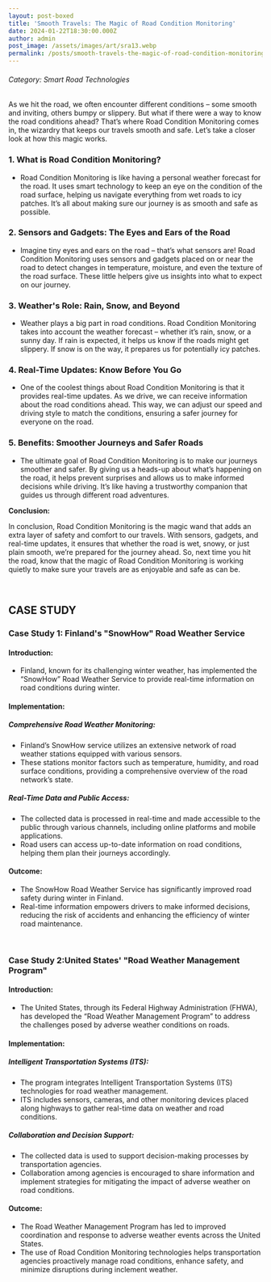```yaml
---
layout: post-boxed
title: 'Smooth Travels: The Magic of Road Condition Monitoring'
date: 2024-01-22T18:30:00.000Z
author: admin
post_image: /assets/images/art/sra13.webp
permalink: /posts/smooth-travels-the-magic-of-road-condition-monitoring
---
```


###### Category: Smart Road Technologies

As we hit the road, we often encounter different conditions – some smooth and inviting, others bumpy or slippery. But what if there were a way to know the road conditions ahead? That’s where Road Condition Monitoring comes in, the wizardry that keeps our travels smooth and safe. Let’s take a closer look at how this magic works.

### 1. What is Road Condition Monitoring?

* Road Condition Monitoring is like having a personal weather forecast for the road. It uses smart technology to keep an eye on the condition of the road surface, helping us navigate everything from wet roads to icy patches. It’s all about making sure our journey is as smooth and safe as possible.

### 2. Sensors and Gadgets: The Eyes and Ears of the Road

* Imagine tiny eyes and ears on the road – that’s what sensors are! Road Condition Monitoring uses sensors and gadgets placed on or near the road to detect changes in temperature, moisture, and even the texture of the road surface. These little helpers give us insights into what to expect on our journey.

### 3. Weather's Role: Rain, Snow, and Beyond

* Weather plays a big part in road conditions. Road Condition Monitoring takes into account the weather forecast – whether it’s rain, snow, or a sunny day. If rain is expected, it helps us know if the roads might get slippery. If snow is on the way, it prepares us for potentially icy patches.

### 4. Real-Time Updates: Know Before You Go

* One of the coolest things about Road Condition Monitoring is that it provides real-time updates. As we drive, we can receive information about the road conditions ahead. This way, we can adjust our speed and driving style to match the conditions, ensuring a safer journey for everyone on the road.

### 5. Benefits: Smoother Journeys and Safer Roads

* The ultimate goal of Road Condition Monitoring is to make our journeys smoother and safer. By giving us a heads-up about what’s happening on the road, it helps prevent surprises and allows us to make informed decisions while driving. It’s like having a trustworthy companion that guides us through different road adventures.

<b>Conclusion:</b>

<p>

In conclusion, Road Condition Monitoring is the magic wand that adds an extra layer of safety and comfort to our travels. With sensors, gadgets, and real-time updates, it ensures that whether the road is wet, snowy, or just plain smooth, we’re prepared for the journey ahead. So, next time you hit the road, know that the magic of Road Condition Monitoring is working quietly to make sure your travels are as enjoyable and safe as can be.

</p>
<br>

## CASE STUDY

### Case Study 1: Finland's "SnowHow" Road Weather Service

#### Introduction:

* Finland, known for its challenging winter weather, has implemented the “SnowHow” Road Weather Service to provide real-time information on road conditions during winter.

#### Implementation:

##### Comprehensive Road Weather Monitoring:

* Finland’s SnowHow service utilizes an extensive network of road weather stations equipped with various sensors.
* These stations monitor factors such as temperature, humidity, and road surface conditions, providing a comprehensive overview of the road network’s state.

##### Real-Time Data and Public Access:

* The collected data is processed in real-time and made accessible to the public through various channels, including online platforms and mobile applications.
* Road users can access up-to-date information on road conditions, helping them plan their journeys accordingly.

#### Outcome:

* The SnowHow Road Weather Service has significantly improved road safety during winter in Finland.
* Real-time information empowers drivers to make informed decisions, reducing the risk of accidents and enhancing the efficiency of winter road maintenance.

<br>

### Case Study 2:United States' "Road Weather Management Program"

#### Introduction:

* The United States, through its Federal Highway Administration (FHWA), has developed the “Road Weather Management Program” to address the challenges posed by adverse weather conditions on roads.

#### Implementation:

##### Intelligent Transportation Systems (ITS):

* The program integrates Intelligent Transportation Systems (ITS) technologies for road weather management.
* ITS includes sensors, cameras, and other monitoring devices placed along highways to gather real-time data on weather and road conditions.

##### Collaboration and Decision Support:

* The collected data is used to support decision-making processes by transportation agencies.
* Collaboration among agencies is encouraged to share information and implement strategies for mitigating the impact of adverse weather on road conditions.

#### Outcome:

* The Road Weather Management Program has led to improved coordination and response to adverse weather events across the United States.
* The use of Road Condition Monitoring technologies helps transportation agencies proactively manage road conditions, enhance safety, and minimize disruptions during inclement weather.
